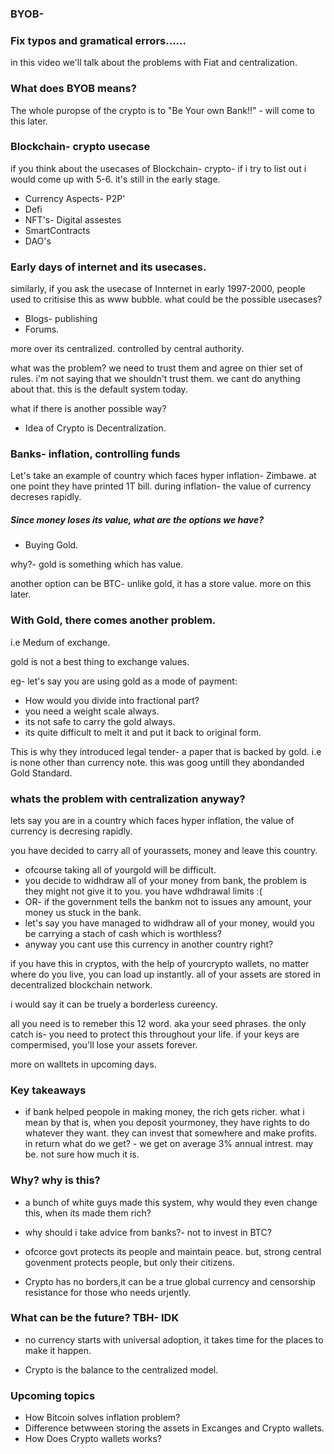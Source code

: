 ### BYOB-

### Fix typos and gramatical errors......

in this video we'll talk about the problems with Fiat and centralization.

### What does BYOB means?

The whole puropse of the crypto is to "Be Your own Bank!!" - will come to this later.

### Blockchain- crypto usecase

if you think about the usecases of Blockchain- crypto- if i try to list out i would come up with 5-6. it's still in the early stage.

- Currency Aspects- P2P'
- Defi
- NFT's- Digital assestes
- SmartContracts
- DAO's

### Early days of internet and its usecases.

similarly, if you ask the usecase of Innternet in early 1997-2000, people used to critisise this as www bubble. what could be the possible usecases?

- Blogs- publishing
- Forums.

more over its centralized. controlled by central authority.

what was the problem? we need to trust them and agree on thier set of rules. i'm not saying that we shouldn't trust them. we cant do anything about that. this is the default system today.

what if there is another possible way?

- Idea of Crypto is Decentralization.

### Banks- inflation, controlling funds

Let's take an example of country which faces hyper inflation- Zimbawe. at one point they have printed 1T bill. during inflation- the value of currency decreses rapidly.

##### Since money loses its value, what are the options we have?

- Buying Gold.

why?- gold is something which has value.

another option can be BTC- unlike gold, it has a store value. more on this later.

### With Gold, there comes another problem.

i.e Medum of exchange.

gold is not a best thing to exchange values.

eg- let's say you are using gold as a mode of payment:

- How would you divide into fractional part?
- you need a weight scale always.
- its not safe to carry the gold always.
- its quite difficult to melt it and put it back to original form.

This is why they introduced legal tender- a paper that is backed by gold. i.e is none other than currency note. this was goog untill they abondanded Gold Standard.

### whats the problem with centralization anyway?

lets say you are in a country which faces hyper inflation, the value of currency is decresing rapidly.

you have decided to carry all of yourassets, money and leave this country.

- ofcourse taking all of yourgold will be difficult.
- you decide to widhdraw all of your money from bank, the problem is they might not give it to you. you have wdhdrawal limits :(
- OR- if the government tells the bankm not to issues any amount, your money us stuck in the bank.
- let's say you have managed to widhdraw all of your money, would you be carrying a stach of cash which is worthless?
- anyway you cant use this currency in another country right?

if you have this in cryptos, with the help of yourcrypto wallets, no matter where do you live, you can load up instantly. all of your assets are stored in decentralized blockchain network.

i would say it can be truely a borderless cureency.

all you need is to remeber this 12 word. aka your seed phrases. the only catch is- you need to protect this throughout your life. if your keys are compermised, you'll lose your assets forever.

more on walltets in upcoming days.

### Key takeaways

- if bank helped peopole in making money, the rich gets richer. what i mean by that is, when you deposit yourmoney, they have rights to do whatever they want. they can invest that somewhere and make profits. in return what do we get? - we get on average 3% annual intrest. may be. not sure how much it is.

### Why? why is this?

- a bunch of white guys made this system, why would they even change this, when its made them rich?

- why should i take advice from banks?- not to invest in BTC?

- ofcorce govt protects its people and maintain peace. but, strong central govenment protects people, but only their citizens.

- Crypto has no borders,it can be a true global currency and censorship resistance for those who needs urjently.

### What can be the future? TBH- IDK

- no currency starts with universal adoption, it takes time for the places to make it happen.

- Crypto is the balance to the centralized model.

### Upcoming topics

- How Bitcoin solves inflation problem?
- Difference betwween storing the assets in Excanges and Crypto wallets.
- How Does Crypto wallets works?
